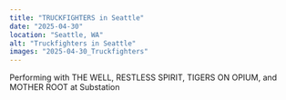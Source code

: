 ```yaml
---
title: "TRUCKFIGHTERS in Seattle"
date: "2025-04-30"
location: "Seattle, WA"
alt: "Truckfighters in Seattle"
images: "2025-04-30_Truckfighters"
---
```


Performing with THE WELL, RESTLESS SPIRIT, TIGERS ON OPIUM, and MOTHER ROOT at Substation